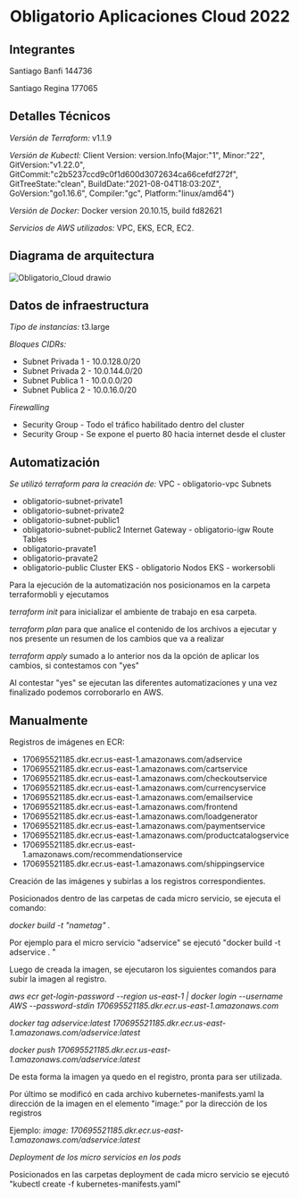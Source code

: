 # <p><center>Obligatorio Aplicaciones Cloud 2022</center></p>

## Integrantes

Santiago Banfi 144736

Santiago Regina 177065


## Detalles Técnicos

*Versión de Terraform:* v1.1.9

*Versión de Kubectl:* Client Version: version.Info{Major:"1", Minor:"22", GitVersion:"v1.22.0", GitCommit:"c2b5237ccd9c0f1d600d3072634ca66cefdf272f", GitTreeState:"clean", BuildDate:"2021-08-04T18:03:20Z", GoVersion:"go1.16.6", Compiler:"gc", Platform:"linux/amd64"}

*Versión de Docker:* Docker version 20.10.15, build fd82621

*Servicios de AWS utilizados:* VPC, EKS, ECR, EC2. 

## Diagrama de arquitectura



![Obligatorio_Cloud drawio](https://user-images.githubusercontent.com/52022499/175193870-cbba73d6-0c05-4ec4-8aaf-de3db49914c8.png)



## Datos de infraestructura

*Tipo de instancias:* t3.large

*Bloques CIDRs:* 
  - Subnet Privada 1 - 10.0.128.0/20
  - Subnet Privada 2 - 10.0.144.0/20
  - Subnet Publica 1 - 10.0.0.0/20
  - Subnet Publica 2 - 10.0.16.0/20

*Firewalling*
  - Security Group - Todo el tráfico habilitado dentro del cluster
  - Security Group - Se expone el puerto 80 hacia internet desde el cluster


## Automatización

*Se utilizó terraform para la creación de:*
VPC - obligatorio-vpc
Subnets
  - obligatorio-subnet-private1
  - obligatorio-subnet-private2
  - obligatorio-subnet-public1
  - obligatorio-subnet-public2
Internet Gateway - obligatorio-igw
Route Tables
  - obligatorio-pravate1
  - obligatorio-pravate2
  - obligatorio-public
Cluster EKS - obligatorio
Nodos EKS - workersobli

Para la ejecución de la automatización nos posicionamos en la carpeta terraformobli y ejecutamos

*terraform init* para inicializar el ambiente de trabajo en esa carpeta.

*terraform plan* para que analice el contenido de los archivos a ejecutar y nos presente un resumen de los cambios que va a realizar

*terraform apply* sumado a lo anterior nos da la opción de aplicar los cambios, si contestamos con "yes"

Al contestar "yes" se ejecutan las diferentes automatizaciones y una vez finalizado podemos corroborarlo en AWS.


## Manualmente

Registros de imágenes en ECR:
  - 170695521185.dkr.ecr.us-east-1.amazonaws.com/adservice
  - 170695521185.dkr.ecr.us-east-1.amazonaws.com/cartservice
  - 170695521185.dkr.ecr.us-east-1.amazonaws.com/checkoutservice
  - 170695521185.dkr.ecr.us-east-1.amazonaws.com/currencyservice
  - 170695521185.dkr.ecr.us-east-1.amazonaws.com/emailservice
  - 170695521185.dkr.ecr.us-east-1.amazonaws.com/frontend
  - 170695521185.dkr.ecr.us-east-1.amazonaws.com/loadgenerator
  - 170695521185.dkr.ecr.us-east-1.amazonaws.com/paymentservice
  - 170695521185.dkr.ecr.us-east-1.amazonaws.com/productcatalogservice
  - 170695521185.dkr.ecr.us-east-1.amazonaws.com/recommendationservice
  - 170695521185.dkr.ecr.us-east-1.amazonaws.com/shippingservice
  
Creación de las imágenes y subirlas a los registros correspondientes.

Posicionados dentro de las carpetas de cada micro servicio, se ejecuta el comando:

*docker build -t "nametag" .*

Por ejemplo para el micro servicio "adservice" se ejecutó "docker build -t adservice . "

Luego de creada la imagen, se ejecutaron los siguientes comandos para subir la imagen al registro.
 
*aws ecr get-login-password --region us-east-1 | docker login --username AWS --password-stdin 170695521185.dkr.ecr.us-east-1.amazonaws.com*
 
*docker tag adservice:latest 170695521185.dkr.ecr.us-east-1.amazonaws.com/adservice:latest*
 
*docker push 170695521185.dkr.ecr.us-east-1.amazonaws.com/adservice:latest*
 
De esta forma la imagen ya quedo en el registro, pronta para ser utilizada.

Por último se modificó en cada archivo kubernetes-manifests.yaml la dirección de la imagen en el elemento "image:" por la dirección de los registros

Ejemplo: *image: 170695521185.dkr.ecr.us-east-1.amazonaws.com/adservice:latest*

  
*Deployment de los micro servicios en los pods*

Posicionados en las carpetas deployment de cada micro servicio se ejecutó "kubectl create -f kubernetes-manifests.yaml" 
  


